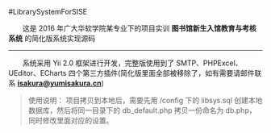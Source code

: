 #LibrarySystemForSISE

　　这是 2016 年广大华软学院某专业下的项目实训 **图书馆新生入馆教育与考核系统** 的简化版系统实现源码

---
　　系统采用 Yii 2.0 框架进行开发，完整版使用到了 SMTP、PHPExcel、UEditor、ECharts 四个第三方插件(简化版里面全部被移除了，如有需要请邮件联系 **isakura@yumisakura.cn**)
  
>使用说明：
>项目拷贝到本地后，需要先用 /config 下的 libsys.sql 创建本地数据库，然后将同一目录下的 db_default.php 拷贝一份命名为 db.php，同时修改里面对应的设置。